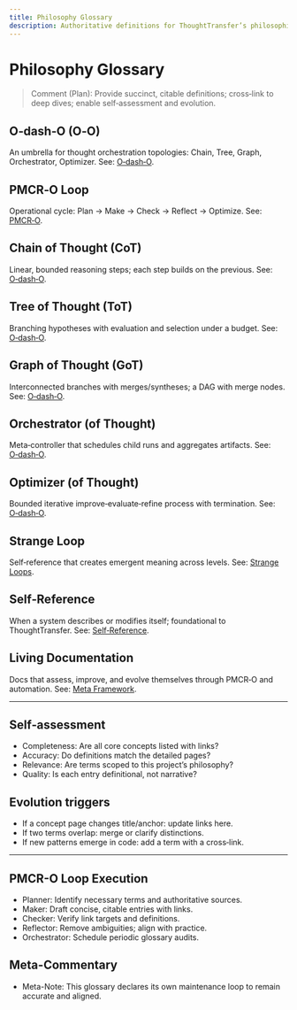 ```yaml
---
title: Philosophy Glossary
description: Authoritative definitions for ThoughtTransfer’s philosophical foundations.
---
```


# Philosophy Glossary

> Comment (Plan): Provide succinct, citable definitions; cross‑link to deep dives; enable self‑assessment and evolution.

## O‑dash‑O (O‑O)
An umbrella for thought orchestration topologies: Chain, Tree, Graph, Orchestrator, Optimizer. See: [O‑dash‑O](./o-dash-o.md).

## PMCR‑O Loop
Operational cycle: Plan → Make → Check → Reflect → Optimize. See: [PMCR‑O](./pmcro-loop.md).

## Chain of Thought (CoT)
Linear, bounded reasoning steps; each step builds on the previous. See: [O‑dash‑O](./o-dash-o.md#formal-definitions).

## Tree of Thought (ToT)
Branching hypotheses with evaluation and selection under a budget. See: [O‑dash‑O](./o-dash-o.md#formal-definitions).

## Graph of Thought (GoT)
Interconnected branches with merges/syntheses; a DAG with merge nodes. See: [O‑dash‑O](./o-dash-o.md#formal-definitions).

## Orchestrator (of Thought)
Meta‑controller that schedules child runs and aggregates artifacts. See: [O‑dash‑O](./o-dash-o.md#formal-definitions).

## Optimizer (of Thought)
Bounded iterative improve‑evaluate‑refine process with termination. See: [O‑dash‑O](./o-dash-o.md#formal-definitions).

## Strange Loop
Self‑reference that creates emergent meaning across levels. See: [Strange Loops](./strange-loops.md).

## Self‑Reference
When a system describes or modifies itself; foundational to ThoughtTransfer. See: [Self‑Reference](./self-reference.md).

## Living Documentation
Docs that assess, improve, and evolve themselves through PMCR‑O and automation. See: [Meta Framework](../meta/framework.md).

---

## Self‑assessment
- Completeness: Are all core concepts listed with links?
- Accuracy: Do definitions match the detailed pages?
- Relevance: Are terms scoped to this project’s philosophy?
- Quality: Is each entry definitional, not narrative?

## Evolution triggers
- If a concept page changes title/anchor: update links here.
- If two terms overlap: merge or clarify distinctions.
- If new patterns emerge in code: add a term with a cross‑link.

---

## PMCR-O Loop Execution
- Planner: Identify necessary terms and authoritative sources.
- Maker: Draft concise, citable entries with links.
- Checker: Verify link targets and definitions.
- Reflector: Remove ambiguities; align with practice.
- Orchestrator: Schedule periodic glossary audits.

## Meta-Commentary
- Meta-Note: This glossary declares its own maintenance loop to remain accurate and aligned.
